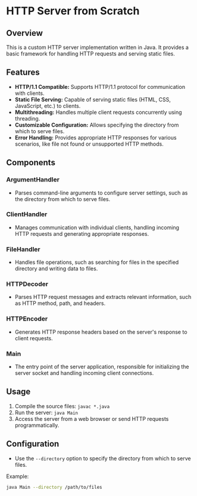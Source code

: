# HTTP Server from Scratch

## Overview

This is a custom HTTP server implementation written in Java. It provides a basic framework for handling HTTP requests and serving static files.

## Features

- **HTTP/1.1 Compatible:** Supports HTTP/1.1 protocol for communication with clients.
- **Static File Serving:** Capable of serving static files (HTML, CSS, JavaScript, etc.) to clients.
- **Multithreading:** Handles multiple client requests concurrently using threading.
- **Customizable Configuration:** Allows specifying the directory from which to serve files.
- **Error Handling:** Provides appropriate HTTP responses for various scenarios, like file not found or unsupported HTTP methods.

## Components

### ArgumentHandler

- Parses command-line arguments to configure server settings, such as the directory from which to serve files.

### ClientHandler

- Manages communication with individual clients, handling incoming HTTP requests and generating appropriate responses.

### FileHandler

- Handles file operations, such as searching for files in the specified directory and writing data to files.

### HTTPDecoder

- Parses HTTP request messages and extracts relevant information, such as HTTP method, path, and headers.

### HTTPEncoder

- Generates HTTP response headers based on the server's response to client requests.

### Main

- The entry point of the server application, responsible for initializing the server socket and handling incoming client connections.

## Usage

1. Compile the source files: `javac *.java`
2. Run the server: `java Main`
3. Access the server from a web browser or send HTTP requests programmatically.

## Configuration

- Use the `--directory` option to specify the directory from which to serve files.

Example:
```bash
java Main --directory /path/to/files
